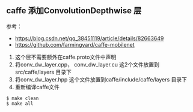
## caffe 添加ConvolutionDepthwise 层

参考：  
* https://blog.csdn.net/qq_38451119/article/details/82663649
* https://github.com/farmingyard/caffe-mobilenet

1. 这个层不需要额外在caffe.proto文件中声明  
2. 将conv_dw_layer.cpp， conv_dw_layer.cu 这2个文件放置到src/caffe/layers 目录下  
3. 将conv_dw_layer.hpp 这个文件放置到caffe/include/caffe/layers 目录下  
4. 重新编译caffe文件  
```
$ make clean
$ make all
```
